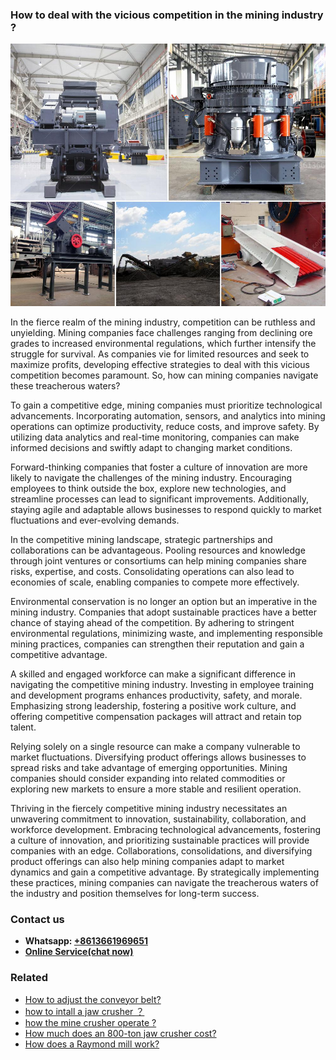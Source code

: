 <h3>How to deal with the vicious competition in the mining industry ?</h3><img src='1701745202.jpg' alt=''><p>In the fierce realm of the mining industry, competition can be ruthless and unyielding. Mining companies face challenges ranging from declining ore grades to increased environmental regulations, which further intensify the struggle for survival. As companies vie for limited resources and seek to maximize profits, developing effective strategies to deal with this vicious competition becomes paramount. So, how can mining companies navigate these treacherous waters?</p><p>To gain a competitive edge, mining companies must prioritize technological advancements. Incorporating automation, sensors, and analytics into mining operations can optimize productivity, reduce costs, and improve safety. By utilizing data analytics and real-time monitoring, companies can make informed decisions and swiftly adapt to changing market conditions.</p><p>Forward-thinking companies that foster a culture of innovation are more likely to navigate the challenges of the mining industry. Encouraging employees to think outside the box, explore new technologies, and streamline processes can lead to significant improvements. Additionally, staying agile and adaptable allows businesses to respond quickly to market fluctuations and ever-evolving demands.</p><p>In the competitive mining landscape, strategic partnerships and collaborations can be advantageous. Pooling resources and knowledge through joint ventures or consortiums can help mining companies share risks, expertise, and costs. Consolidating operations can also lead to economies of scale, enabling companies to compete more effectively.</p><p>Environmental conservation is no longer an option but an imperative in the mining industry. Companies that adopt sustainable practices have a better chance of staying ahead of the competition. By adhering to stringent environmental regulations, minimizing waste, and implementing responsible mining practices, companies can strengthen their reputation and gain a competitive advantage.</p><p>A skilled and engaged workforce can make a significant difference in navigating the competitive mining industry. Investing in employee training and development programs enhances productivity, safety, and morale. Emphasizing strong leadership, fostering a positive work culture, and offering competitive compensation packages will attract and retain top talent.</p><p>Relying solely on a single resource can make a company vulnerable to market fluctuations. Diversifying product offerings allows businesses to spread risks and take advantage of emerging opportunities. Mining companies should consider expanding into related commodities or exploring new markets to ensure a more stable and resilient operation.</p><p>Thriving in the fiercely competitive mining industry necessitates an unwavering commitment to innovation, sustainability, collaboration, and workforce development. Embracing technological advancements, fostering a culture of innovation, and prioritizing sustainable practices will provide companies with an edge. Collaborations, consolidations, and diversifying product offerings can also help mining companies adapt to market dynamics and gain a competitive advantage. By strategically implementing these practices, mining companies can navigate the treacherous waters of the industry and position themselves for long-term success.</p><h3>Contact us</h3><ul><li><strong>Whatsapp:&nbsp;<a href="https://wa.me/8613661969651">+8613661969651</a></strong></li><li><a href="https://swt.shibang-china.com/?git&amp;zhl&amp;How to deal with the vicious competition in the mining industry "><strong>Online Service(chat now)</strong></a></li></ul><h3>Related</h3><ul><li><a href='How to adjust the conveyor belt.md'>How to adjust the conveyor belt?</a></li><li><a href='how to intall a jaw crusher ？.md'>how to intall a jaw crusher ？</a></li><li><a href='how the mine crusher operate .md'>how the mine crusher operate ?</a></li><li><a href='How much does an 800ton jaw crusher cost.md'>How much does an 800-ton jaw crusher cost?</a></li><li><a href='How does a Raymond mill work.md'>How does a Raymond mill work?</a></li></ul>